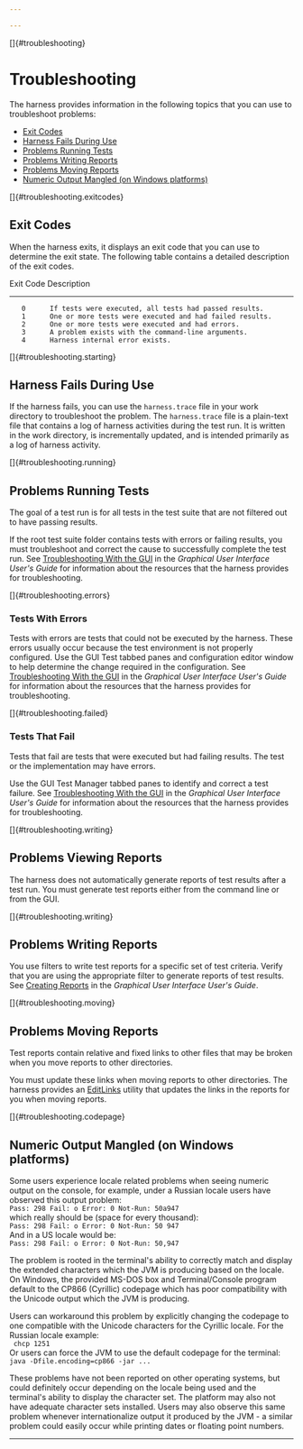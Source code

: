 ```yaml
---

---
```


[]{#troubleshooting}

# Troubleshooting

The harness provides information in the following topics that you can use to troubleshoot problems:

-   [Exit Codes](#troubleshooting.exitcodes)
-   [Harness Fails During Use](#troubleshooting.starting)
-   [Problems Running Tests](#troubleshooting.running)
-   [Problems Writing Reports](#troubleshooting.writing)
-   [Problems Moving Reports](#troubleshooting.moving)
-   [Numeric Output Mangled (on Windows platforms)](#troubleshooting.codepage)

[]{#troubleshooting.exitcodes}

## Exit Codes

When the harness exits, it displays an exit code that you can use to determine the exit state. The
following table contains a detailed description of the exit codes.

   Exit Code  Description
  ----------- ---------------------------------------------------------
       0      If tests were executed, all tests had passed results.
       1      One or more tests were executed and had failed results.
       2      One or more tests were executed and had errors.
       3      A problem exists with the command-line arguments.
       4      Harness internal error exists.

[]{#troubleshooting.starting}

## Harness Fails During Use

If the harness fails, you can use the `harness.trace` file in your work directory to troubleshoot
the problem. The `harness.trace` file is a plain-text file that contains a log of harness activities
during the test run. It is written in the work directory, is incrementally updated, and is intended
primarily as a log of harness activity.

[]{#troubleshooting.running}

## Problems Running Tests

The goal of a test run is for all tests in the test suite that are not filtered out to have passing
results.

If the root test suite folder contains tests with errors or failing results, you must troubleshoot
and correct the cause to successfully complete the test run. See [Troubleshooting With the
GUI](../run/troubleshooting.html) in the *Graphical User Interface User\'s Guide* for information
about the resources that the harness provides for troubleshooting.

[]{#troubleshooting.errors}

### Tests With Errors

Tests with errors are tests that could not be executed by the harness. These errors usually occur
because the test environment is not properly configured. Use the GUI Test tabbed panes and
configuration editor window to help determine the change required in the configuration. See
[Troubleshooting With the GUI](../run/troubleshooting.html) in the *Graphical User Interface User\'s
Guide* for information about the resources that the harness provides for troubleshooting.

[]{#troubleshooting.failed}

### Tests That Fail

Tests that fail are tests that were executed but had failing results. The test or the implementation
may have errors.

Use the GUI Test Manager tabbed panes to identify and correct a test failure. See [Troubleshooting
With the GUI](../run/troubleshooting.html) in the *Graphical User Interface User\'s Guide* for
information about the resources that the harness provides for troubleshooting.

[]{#troubleshooting.writing}

## Problems Viewing Reports

The harness does not automatically generate reports of test results after a test run. You must
generate test reports either from the command line or from the GUI.

[]{#troubleshooting.writing}

## Problems Writing Reports

You use filters to write test reports for a specific set of test criteria. Verify that you are using
the appropriate filter to generate reports of test results. See [Creating
Reports](../report/newReports.html) in the *Graphical User Interface User\'s Guide*.

[]{#troubleshooting.moving}

## Problems Moving Reports

Test reports contain relative and fixed links to other files that may be broken when you move
reports to other directories.

You must update these links when moving reports to other directories. The harness provides an
[EditLinks](moveReports.html) utility that updates the links in the reports for you when moving
reports.

[]{#troubleshooting.codepage}

## Numeric Output Mangled (on Windows platforms)

Some users experience locale related problems when seeing numeric output on the console, for
example, under a Russian locale users have observed this output problem:\
`Pass: 298 Fail: o Error: 0 Not-Run: 50a947`\
which really should be (space for every thousand):\
`Pass: 298 Fail: o Error: 0 Not-Run: 50 947`\
And in a US locale would be:\
`Pass: 298 Fail: o Error: 0 Not-Run: 50,947`

The problem is rooted in the terminal\'s ability to correctly match and display the extended
characters which the JVM is producing based on the locale. On Windows, the provided MS-DOS box and
Terminal/Console program default to the CP866 (Cyrillic) codepage which has poor compatibility with
the Unicode output which the JVM is producing.

Users can workaround this problem by explicitly changing the codepage to one compatible with the
Unicode characters for the Cyrillic locale. For the Russian locale example:\
` chcp 1251`\
Or users can force the JVM to use the default codepage for the terminal:\
`java -Dfile.encoding=cp866 -jar ... `

These problems have not been reported on other operating systems, but could definitely occur
depending on the locale being used and the terminal\'s ability to display the character set. The
platform may also not have adequate character sets installed. Users may also observe this same
problem whenever internationalize output it produced by the JVM - a similar problem could easily
occur while printing dates or floating point numbers.

----------------------------------------------------------------------------------------------------



